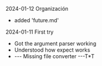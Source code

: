 2024-01-12
Organización

* added 'future.md'

2024-01-11
First try

* Got the argument parser working
* Understood how expect works 
* --- Missing file converter ---T*T